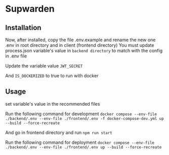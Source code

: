 # Supwarden


## Installation

Now, after installed, copy the file .env.example and rename the new one .env in root directory and in client (frontend directory)
You must update process.json variable's value in `backend directory` to match with the config in .env file

Update the variable value `JWT_SECRET`

And `IS_DOCKERIZED` to true to run with docker


## Usage

set variable's value in the recommended files

Run the following command for development 
```docker compose --env-file ./backend/.env --env-file ./frontend/.env -f docker-compose-dev.yml up --build --force-recreate```

And go in frontend directory and run 
```npm run start```



Run the following command for deployment 
```docker compose --env-file ./backend/.env --env-file ./frontend/.env up --build --force-recreate```

